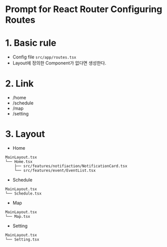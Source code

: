 # Prompt for React Router Configuring Routes

# 1. Basic rule

- Config file `src/app/routes.tsx`
- Layout에 정의한 Component가 없다면 생성한다.

# 2. Link

- /home
- /schedule
- /map
- /setting

# 3. Layout

- Home
```
MainLayout.tsx
└── Home.tsx
    ├── src/features/notifiaction/NotificationCard.tsx
    └── src/features/event/EventList.tsx
```

- Schedule
```
MainLayout.tsx
└── Schedule.tsx
```

- Map
```
MainLayout.tsx
└── Map.tsx
```

- Setting
```
MainLayout.tsx
└── Setting.tsx
```

